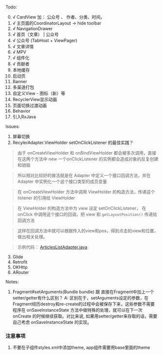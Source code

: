 Todo:

0. √ CardView 加： 公众号 、 作者、分类、时间。
1. √ 主页面的CoordinatorLayout -> hide toolbar
2. √ NavigationDrawer
3. √ 首页（文章） | 公众号
4. √ 公众号 (TabHost + ViewPager)
5. √ 文章详情
6. √ MPV
7. √ 组件化
8. √ 贡献者
9. 本地缓存
10. 启动页
11. Banner
12. 多渠道打包
13. 自定义View - 图标（新）等
14. RecyclerView显示动画
15. 页面切换过渡动画
16. Behavior
17. 引入RxJava

Issues:
1. 屏幕切换
2. RecylerAdapter.ViewHolder setOnClickListener 的最佳实践？
> 由于 onCreateViewHolder 和 onBindViewHolder 都会被多次调用，直接在这两个方法中 new 一个onClickListener 的实例都会造成对象的反复创建和销毁

> 所以相对比较好的做法就是在 Adapter 中定义一个接口回调方法，并在 Adapter 中实例化一个这个接口类型的成员变量

> 在 onCreateViewHolder 方法中调用 ViewHolder 的构造方法，传递这个 listener 的引用给 ViewHolder

> 在 ViewHolder 的构造方法中为 view 设定 setOnClickListener， 在 onClick 中调用这个接口的回调，把 view 和  `getLayoutPosition()` 传递给回调方法

> 这样在回调方法中就可以根据传入的view和pos，得到点击的view和位置，做出相关处理。

> 示例代码： [ArticlesListAdapter.java](https://github.com/chinalwb/wan_android/blob/a1923244afb3d7a2097f516e2db2704d2bcd1b48/WanAndroid/app/src/main/java/com/chinalwb/wanandroid/main/ui/ArticlesListAdapter.java)

3. Glide
4. Retrofit
5. OKHttp
6. ARouter

Notes:
1. Fragment#setArguments(Bundle bundle) 跟 直接在Fragment中加上一个setter/getter有什么区别？
A: 区别在于，setArguments设定的参数，在Fragment经历destroy和re-create的过程中会被保存下来，这些参数不需要程序在 onSaveInstanceState 方法中做特殊的处理，就可以在下一次 onCreate 的时候继续获取。对比来说, 如果用setter/getter来存取的话，需要自己考虑 onSaveInstanceState 的实现。

### 注意事项
1. 不要在子组件styles.xml中添加theme, app组件需要用base里面的theme
